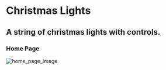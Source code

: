 # Christmas Lights
## A string of christmas lights with controls.

### Home Page

![home_page_image](https://user-images.githubusercontent.com/91220294/146096517-bf1244b4-4836-4d4f-a4c0-d3db3df915c9.PNG)
